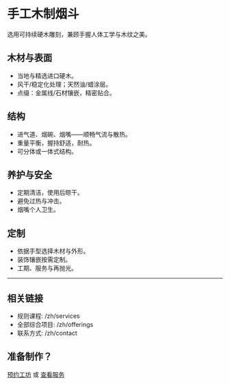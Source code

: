 # 手工木制烟斗

选用可持续硬木雕刻，兼顾手握人体工学与木纹之美。

## 木材与表面
- 当地与精选进口硬木。
- 风干/稳定化处理；天然油/蜡涂层。
- 点缀：金属线/石材镶嵌，精密贴合。

## 结构
- 进气道、烟碗、烟嘴——顺畅气流与散热。
- 重量平衡，握持舒适，耐热。
- 可分体或一体式结构。

## 养护与安全
- 定期清洁，使用后晾干。
- 避免过热与冲击。
- 烟嘴个人卫生。

## 定制
- 依据手型选择木材与外形。
- 装饰镶嵌按需定制。
- 工期、服务与再抛光。

---

## 相关链接
- 规则课程: /zh/services
- 全部综合项目: /zh/offerings
- 联系方式: /zh/contact

## 准备制作？
[预约工坊](/zh/contact) 或 [查看服务](/zh/services)

